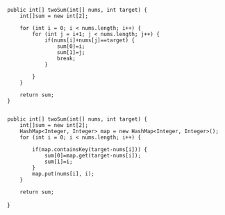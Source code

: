	public int[] twoSum(int[] nums, int target) {
		int[]sum = new int[2];
		
		for (int i = 0; i < nums.length; i++) {
			for (int j = i+1; j < nums.length; j++) {
				if(nums[i]+nums[j]==target) {
					sum[0]=i;
					sum[1]=j;
					break;
				}
				
			}
		}
		
		return sum;
	}
	

    public int[] twoSum(int[] nums, int target) {
        int[]sum = new int[2];
		HashMap<Integer, Integer> map = new HashMap<Integer, Integer>(); 
		for (int i = 0; i < nums.length; i++) {
			
			if(map.containsKey(target-nums[i])) {
				sum[0]=map.get(target-nums[i]);
				sum[1]=i;
			}
            map.put(nums[i], i);
		}
		
		return sum;
}
